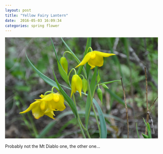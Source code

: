```yaml
---
layout: post
title: "Yellow Fairy Lantern"
date:  2016-05-03 16:09:34
categories: spring flower
---
```


![Yellow Fairy Lantern](/images/yellow-fairy-lantern.png)

Probably not the Mt Diablo one, the other one...

<!--more-->

